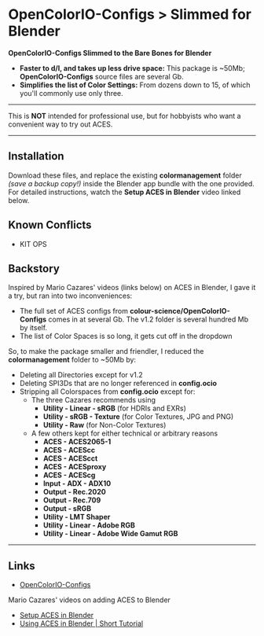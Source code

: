 # OpenColorIO-Configs > Slimmed for Blender
**OpenColorIO-Configs Slimmed to the Bare Bones for Blender**
  + **Faster to d/l, and takes up less drive space:** This package is ~50Mb; **OpenColorIO-Configs** source files are several Gb.
  + **Simplifies the list of Color Settings:** From dozens down to 15, of which you'll commonly use only three.

***

This is **NOT** intended for professional use, but for hobbyists who want a convenient way to try out ACES.

***

## Installation

Download these files, and replace the existing **colormanagement** folder *(save a backup copy!)* inside the Blender app bundle with the one provided. For detailed instructions, watch the **Setup ACES in Blender** video linked below.

## Known Conflicts

  + KIT OPS

## Backstory

Inspired by Mario Cazares' videos (links below) on ACES in Blender, I gave it a try, but ran into two inconveniences:
  + The full set of ACES configs from **colour-science/OpenColorIO-Configs** comes in at several Gb. The v1.2 folder is several hundred Mb by itself.
  + The list of Color Spaces is so long, it gets cut off in the dropdown

So, to make the package smaller and friendler, I reduced the **colormanagement** folder to ~50Mb by:
  + Deleting all Directories except for v1.2
  + Deleting SPI3Ds that are no longer referenced in **config.ocio**
  + Stripping all Colorspaces from **config.ocio** except for:
    + The three Cazares recommends using
      + **Utility - Linear - sRGB** (for HDRIs and EXRs)
      + **Utility - sRGB - Texture** (for Color Textures, JPG and PNG)
      + **Utility - Raw** (for Non-Color Textures)
    + A few others kept for either technical or arbitrary reasons
      + **ACES - ACES2065-1**
      + **ACES - ACEScc**
      + **ACES - ACEScct**
      + **ACES - ACESproxy**
      + **ACES - ACEScg**
      + **Input - ADX - ADX10**
      + **Output - Rec.2020**
      + **Output - Rec.709**
      + **Output - sRGB**
      + **Utility - LMT Shaper**
      + **Utility - Linear - Adobe RGB**
      + **Utility - Linear - Adobe Wide Gamut RGB**
  
***

## Links
  + [OpenColorIO-Configs](https://github.com/colour-science/OpenColorIO-Configs)

Mario Cazares' videos on adding ACES to Blender
  + [Setup ACES in Blender](https://www.youtube.com/watch?v=B7FWNNDXBl0)
  + [Using ACES in Blender | Short Tutorial](https://www.youtube.com/watch?v=PkWT7HSEfJY)
